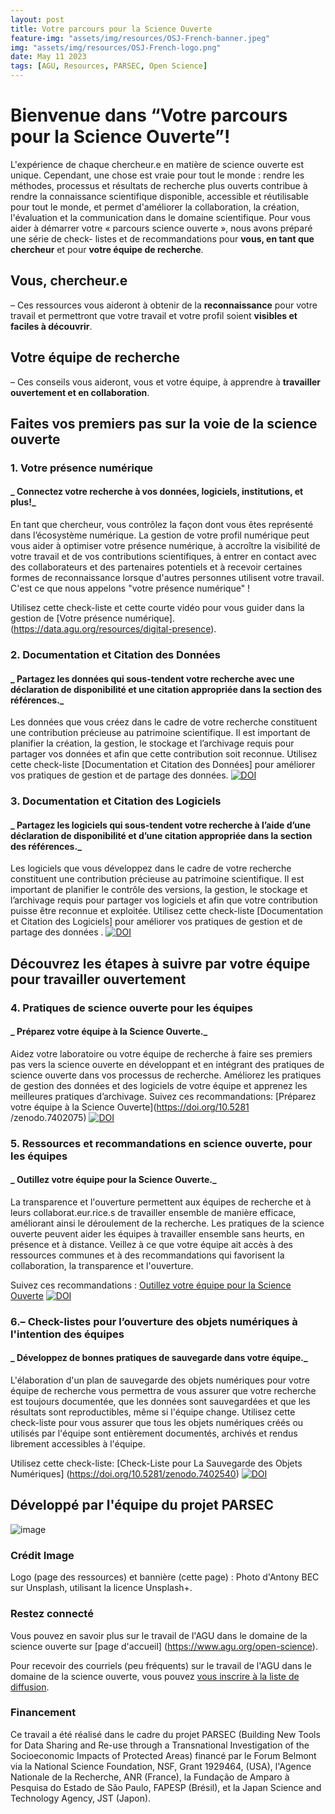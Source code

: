 ```yaml
---
layout: post
title: Votre parcours pour la Science Ouverte
feature-img: "assets/img/resources/OSJ-French-banner.jpeg"
img: "assets/img/resources/OSJ-French-logo.png"
date: May 11 2023
tags: [AGU, Resources, PARSEC, Open Science]
---
```



# Bienvenue dans “Votre parcours pour la Science Ouverte”!
 
L'expérience de chaque chercheur.e en matière de science ouverte est unique. Cependant, une chose est vraie pour tout le monde : rendre les méthodes, processus et résultats de recherche plus ouverts contribue à rendre la connaissance scientifique disponible, accessible et réutilisable pour tout le monde, et permet d'améliorer la collaboration, la création, l'évaluation et la communication dans le domaine scientifique.
Pour vous aider à démarrer votre « parcours science ouverte », nous avons préparé une série de check- listes et de recommandations pour **vous, en tant que chercheur** et pour **votre équipe de recherche**.

## Vous, chercheur.e
– Ces ressources vous aideront à obtenir de la **reconnaissance** pour votre travail et permettront que votre travail et votre profil soient **visibles et faciles à découvrir**.
## Votre équipe de recherche
– Ces conseils vous aideront, vous et votre équipe, à apprendre à **travailler ouvertement et en collaboration**.
## Faites vos premiers pas sur la voie de la science ouverte
 
### 1. Votre présence numérique
 
#### _ Connectez votre recherche à vos données, logiciels, institutions, et plus!_
 
En tant que chercheur, vous contrôlez la façon dont vous êtes représenté dans l’écosystème numérique. La gestion de votre profil numérique peut vous aider à optimiser votre présence numérique, à accroître la visibilité de votre travail et de vos contributions scientifiques, à entrer en contact avec des collaborateurs et des partenaires potentiels et à recevoir certaines formes de reconnaissance lorsque d'autres personnes utilisent votre travail.  C'est ce que nous appelons "votre présence numérique" !

Utilisez cette check-liste et cette courte vidéo pour vous guider dans la gestion de [Votre présence numérique]. (https://data.agu.org/resources/digital-presence).
 
 
### 2. Documentation et Citation des Données
 
#### _ Partagez les données qui sous-tendent votre recherche avec une déclaration de disponibilité et une citation appropriée dans la section des références._
Les données que vous créez dans le cadre de votre recherche constituent une contribution précieuse au patrimoine scientifique. Il est important de planifier la création, la gestion, le stockage et l’archivage requis pour partager vos données et afin que cette contribution soit reconnue. 
Utilisez cette check-liste [Documentation et Citation des Données] pour améliorer vos pratiques de gestion et de partage des données.  [![DOI](https://zenodo.org/badge/DOI/10.5281/zenodo.7062402.svg)](https://doi.org/10.5281/zenodo.7062402)
 
 
### 3. Documentation et Citation des Logiciels
 
#### _ Partagez les logiciels qui sous-tendent votre recherche à l’aide d’une déclaration de disponibilité et d’une citation appropriée dans la section des références._
 
Les logiciels que vous développez dans le cadre de votre recherche constituent une contribution précieuse au patrimoine scientifique. Il est important de planifier le contrôle des versions, la gestion, le stockage et l’archivage requis pour partager vos logiciels et afin que votre contribution puisse être reconnue et exploitée. 
Utilisez cette check-liste [Documentation et Citation des Logiciels] pour améliorer vos pratiques de gestion et de partage des données . [![DOI](https://zenodo.org/badge/DOI/10.5281/zenodo.7062413.svg)](https://doi.org/10.5281/zenodo.7062413)
 
## Découvrez les étapes à suivre par votre équipe pour travailler ouvertement 

### 4. Pratiques de science ouverte pour les équipes
 
#### _ Préparez votre équipe à la Science Ouverte._
 
Aidez votre laboratoire ou votre équipe de recherche à faire ses premiers pas vers la science ouverte en développant et en intégrant des pratiques de science ouverte dans vos processus de recherche. Améliorez les pratiques de gestion des données et des logiciels de votre équipe et apprenez les meilleures pratiques d’archivage. 
Suivez ces recommandations: [Préparez votre équipe à la Science Ouverte](https://doi.org/10.5281 /zenodo.7402075)  [![DOI](https://zenodo.org/badge/DOI/10.5281/zenodo.7402075.svg)](https://doi.org/10.5281/zenodo.7402075)
 
### 5. Ressources et recommandations en science ouverte, pour les équipes
 
#### _ Outillez votre équipe pour la Science Ouverte._
 
La transparence et l'ouverture permettent aux équipes de recherche et à leurs collaborat.eur.rice.s de travailler ensemble de manière efficace, améliorant ainsi le déroulement de la recherche. Les pratiques de la science ouverte peuvent aider les équipes à travailler ensemble sans heurts, en présence et à distance. Veillez à ce que votre équipe ait accès à des ressources communes et à des recommandations qui favorisent la collaboration, la transparence et l'ouverture.

Suivez ces recommandations : [Outillez votre équipe pour la Science Ouverte](https://doi.org/10.5281/zenodo.7402270)  [![DOI](https://zenodo.org/badge/DOI/10.5281/zenodo.7402270.svg)](https://doi.org/10.5281/zenodo.7402270)
 
 
### 6.– Check-listes pour l’ouverture des objets numériques à l'intention des équipes 
#### _ Développez de bonnes pratiques de sauvegarde dans votre équipe._
 
L'élaboration d'un plan de sauvegarde des objets numériques pour votre équipe de recherche vous permettra de vous assurer que votre recherche est toujours documentée, que les données sont sauvegardées et que les résultats sont reproductibles, même si l'équipe change. Utilisez cette check-liste pour vous assurer que tous les objets numériques créés ou utilisés par l'équipe sont entièrement documentés, archivés et rendus librement accessibles à l'équipe.

Utilisez cette check-liste: [Check-Liste pour La Sauvegarde des Objets Numériques] (https://doi.org/10.5281/zenodo.7402540)  [![DOI](https://zenodo.org/badge/DOI/10.5281/zenodo.7402540.svg)](https://doi.org/10.5281/zenodo.7402540)
 
## Développé par l'équipe du projet PARSEC
![image](https://user-images.githubusercontent.com/113625013/206821607-d5ad3f16-cc73-44fe-87c3-9df3ea68fe38.png)
 
### Crédit Image
 
Logo (page des ressources) et bannière (cette page) : Photo d'Antony BEC sur Unsplash, utilisant la licence Unsplash+. 
 
### Restez connecté
Vous pouvez en savoir plus sur le travail de l'AGU dans le domaine de la science ouverte sur [page d'accueil] (https://www.agu.org/open-science). 

Pour recevoir des courriels (peu fréquents) sur le travail de l'AGU dans le domaine de la science ouverte, vous pouvez [vous inscrire à la liste de diffusion](https://forms.monday.com/forms/b4284b3ea07f6e4d801f03451d5f7ac4?r=use1).
 
### Financement
Ce travail a été réalisé dans le cadre du projet PARSEC (Building New Tools for Data Sharing and Re-use through a Transnational Investigation of the Socioeconomic Impacts of Protected Areas) financé par le Forum Belmont via la National Science Foundation, NSF, Grant 1929464, (USA), l'Agence Nationale de la Recherche, ANR (France), la Fundação de Amparo à Pesquisa do Estado de São Paulo, FAPESP (Brésil), et la Japan Science and Technology Agency, JST (Japon).



